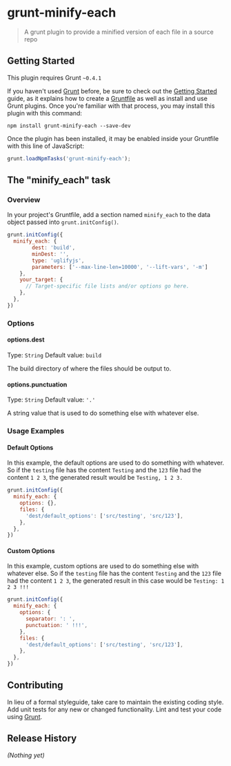 # grunt-minify-each

> A grunt plugin to provide a minified version of each file in a source repo

## Getting Started
This plugin requires Grunt `~0.4.1`

If you haven't used [Grunt](http://gruntjs.com/) before, be sure to check out the [Getting Started](http://gruntjs.com/getting-started) guide, as it explains how to create a [Gruntfile](http://gruntjs.com/sample-gruntfile) as well as install and use Grunt plugins. Once you're familiar with that process, you may install this plugin with this command:

```shell
npm install grunt-minify-each --save-dev
```

Once the plugin has been installed, it may be enabled inside your Gruntfile with this line of JavaScript:

```js
grunt.loadNpmTasks('grunt-minify-each');
```

## The "minify_each" task

### Overview
In your project's Gruntfile, add a section named `minify_each` to the data object passed into `grunt.initConfig()`.

```js
grunt.initConfig({
  minify_each: {
    	dest: 'build',
        minDest: '',
        type: 'uglifyjs',
        parameters: ['--max-line-len=10000', '--lift-vars', '-m']
    },
    your_target: {
      // Target-specific file lists and/or options go here.
    },
  },
})
```

### Options

#### options.dest
Type: `String`
Default value: `build`

The build directory of where the files should be output to.

#### options.punctuation
Type: `String`
Default value: `'.'`

A string value that is used to do something else with whatever else.

### Usage Examples

#### Default Options
In this example, the default options are used to do something with whatever. So if the `testing` file has the content `Testing` and the `123` file had the content `1 2 3`, the generated result would be `Testing, 1 2 3.`

```js
grunt.initConfig({
  minify_each: {
    options: {},
    files: {
      'dest/default_options': ['src/testing', 'src/123'],
    },
  },
})
```

#### Custom Options
In this example, custom options are used to do something else with whatever else. So if the `testing` file has the content `Testing` and the `123` file had the content `1 2 3`, the generated result in this case would be `Testing: 1 2 3 !!!`

```js
grunt.initConfig({
  minify_each: {
    options: {
      separator: ': ',
      punctuation: ' !!!',
    },
    files: {
      'dest/default_options': ['src/testing', 'src/123'],
    },
  },
})
```

## Contributing
In lieu of a formal styleguide, take care to maintain the existing coding style. Add unit tests for any new or changed functionality. Lint and test your code using [Grunt](http://gruntjs.com/).

## Release History
_(Nothing yet)_
